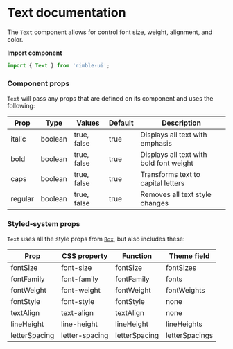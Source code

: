# Text documentation

The `Text` component allows for control font size, weight, alignment, and color.

**Import component**

```jsx
import { Text } from 'rimble-ui';
```

<!-- STORY -->

### Component props

`Text` will pass any props that are defined on its component and uses the following:

| Prop    | Type    | Values      | Default | Description                             |
| ------- | ------- | ----------- | ------- | --------------------------------------- |
| italic  | boolean | true, false | true    | Displays all text with emphasis         |
| bold    | boolean | true, false | true    | Displays all text with bold font weight |
| caps    | boolean | true, false | true    | Transforms text to capital letters      |
| regular | boolean | true, false | true    | Removes all text style changes          |

### Styled-system props

`Text` uses all the style props from [`Box`](https://consensys.github.io/rimble-ui/?path=/story/layout--box), but also includes these:

| Prop          | CSS property   | Function      | Theme field    |
| ------------- | -------------- | ------------- | -------------- |
| fontSize      | font-size      | fontSize      | fontSizes      |
| fontFamily    | font-family    | fontFamily    | fonts          |
| fontWeight    | font-weight    | fontWeight    | fontWeights    |
| fontStyle     | font-style     | fontStyle     | none           |
| textAlign     | text-align     | textAlign     | none           |
| lineHeight    | line-height    | lineHeight    | lineHeights    |
| letterSpacing | letter-spacing | letterSpacing | letterSpacings |

